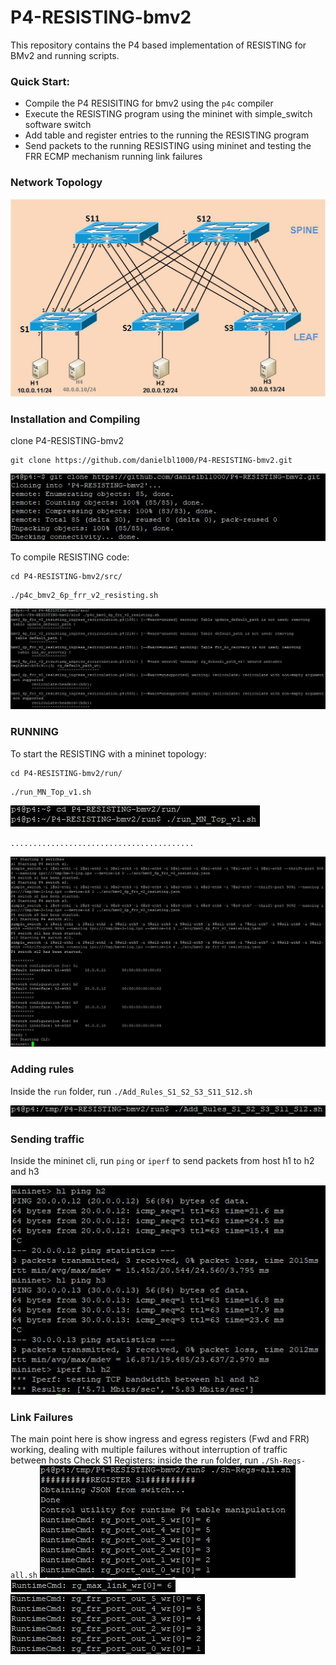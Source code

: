# P4-RESISTING-bmv2

This repository contains the P4 based implementation of RESISTING for BMv2 and running scripts.

### Quick Start:
* Compile the P4 RESISITING for bmv2 using the `p4c` compiler
* Execute the RESISTING program using the mininet with simple_switch software switch  
* Add table and register entries to the running the RESISTING program
* Send packets to the running RESISTING using mininet and testing the FRR ECMP mechanism running link failures

### Network Topology 
<img src="top-spine-leaf.jpg" alt="Topologia Spine-Leaf">

### Installation and Compiling
clone P4-RESISTING-bmv2
```
git clone https://github.com/danielbl1000/P4-RESISTING-bmv2.git
```
<img src="/figs/fig01.JPG" alt="Clone">

To compile RESISTING code:
```
cd P4-RESISTING-bmv2/src/
```
```
./p4c_bmv2_6p_frr_v2_resisting.sh
```
<img src="/figs/fig02.JPG" alt="Compiling">

### RUNNING
To start the RESISTING with a mininet topology:
```
cd P4-RESISTING-bmv2/run/
```
```
./run_MN_Top_v1.sh
```
<img src="/figs/fig03.JPG" alt="Running01">

`.........................................`

<img src="/figs/fig04.JPG" alt="Running02">

### Adding rules 
Inside the `run` folder, run `./Add_Rules_S1_S2_S3_S11_S12.sh`

<img src="/figs/fig05.JPG" alt="Add_rules">

### Sending traffic 
Inside the mininet cli, run `ping` or `iperf` to send packets from host h1 to h2 and h3

<img src="/figs/fig06.JPG" alt="Add_rules">

### Link Failures
The main point here is show ingress and egress registers (Fwd and FRR) working, dealing with multiple failures without interruption of traffic between hosts 
Check S1 Registers: inside the `run` folder, run `./Sh-Regs-all.sh`
<img src="/figs/fig07.JPG" alt="fwd">
<img src="/figs/fig08.JPG" alt="max_path">
<img src="/figs/fig09.JPG" alt="frr">


